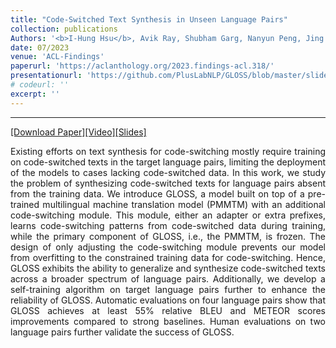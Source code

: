 ```yaml
---
title: "Code-Switched Text Synthesis in Unseen Language Pairs"
collection: publications
Authors: '<b>I-Hung Hsu</b>, Avik Ray, Shubham Garg, Nanyun Peng, Jing Huang.'
date: 07/2023
venue: 'ACL-Findings'
paperurl: 'https://aclanthology.org/2023.findings-acl.318/'
presentationurl: 'https://github.com/PlusLabNLP/GLOSS/blob/master/slide_Gloss_Virtual_Video.mp4'
# codeurl: ''
excerpt: ''
---
```

---
<a href='https://aclanthology.org/2023.findings-acl.318/' target="_blank">[Download Paper]</a><a href='https://github.com/PlusLabNLP/GLOSS/blob/master/slide_Gloss_Virtual_Video.mp4' target="_blank">[Video]</a><a href='https://github.com/PlusLabNLP/GLOSS/blob/master/slide_Gloss.pptx' target="_blank">[Slides]</a>

<p align="justify">
Existing efforts on text synthesis for code-switching mostly require training on code-switched texts in the target language pairs, limiting the deployment of the models to cases lacking code-switched data. In this work, we study the problem of synthesizing code-switched texts for language pairs absent from the training data. We introduce GLOSS, a model built on top of a pre-trained multilingual machine translation model (PMMTM) with an additional code-switching module. This module, either an adapter or extra prefixes, learns code-switching patterns from code-switched data during training, while the primary component of GLOSS, i.e., the PMMTM, is frozen. The design of only adjusting the code-switching module prevents our model from overfitting to the constrained training data for code-switching. Hence, GLOSS exhibits the ability to generalize and synthesize code-switched texts across a broader spectrum of language pairs. Additionally, we develop a self-training algorithm on target language pairs further to enhance the reliability of GLOSS. Automatic evaluations on four language pairs show that GLOSS achieves at least 55% relative BLEU and METEOR scores improvements compared to strong baselines. Human evaluations on two language pairs further validate the success of GLOSS.
</p>